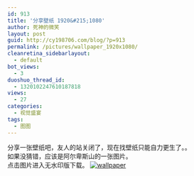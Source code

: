 ```yaml
---
id: 913
title: '分享壁纸 1920&#215;1080'
author: 死神的微笑
layout: post
guid: http://cy198706.com/blog/?p=913
permalink: /pictures/wallpaper_1920x1080/
cleanretina_sidebarlayout:
  - default
bot_views:
  - 3
duoshuo_thread_id:
  - 1320102247610187818
views:
  - 27
categories:
  - 视觉盛宴
tags:
  - 图图
---
```

分享一张壁纸吧，友人的站关闭了，现在找壁纸只能自力更生了。。  
如果没猜错，应该是阿尔卑斯山的一张图片。  
点击图片进入无水印版下载。 [![wallpaper][1]][2]

 [1]: http://i1352.photobucket.com/albums/q645/cy198706/mess-ups/the-alps_1920x1080.jpg
 [2]: http://pan.baidu.com/share/link?shareid=370061&uk=151049050